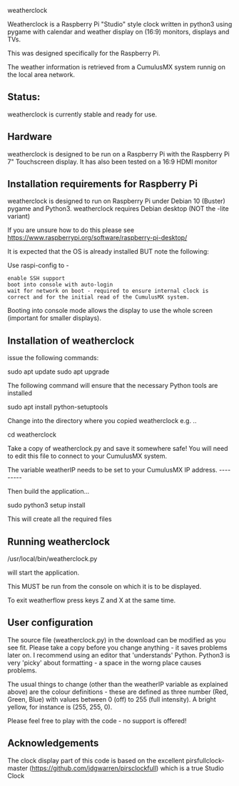 weatherclock

Weatherclock is a Raspberry Pi "Studio" style clock written in python3 using pygame with calendar and weather display on (16:9) monitors, displays and TVs.

This was designed specifically for the Raspberry Pi. 

The weather information is retrieved from a CumulusMX system runnig on the local area network.

Status:
-------

weatherclock is currently stable and ready for use.

Hardware
--------
weatherclock is designed to be run on a Raspberry Pi with the Raspberry Pi 7" Touchscreen display.  It has also been tested on a 16:9 HDMI monitor 


Installation requirements for Raspberry Pi
------------------------------------------

weatherclock is designed to run on Raspberry Pi under Debian 10 (Buster) pygame and Python3. weatherclock requires Debian desktop (NOT the -lite variant)

If you are unsure how to do this please see https://www.raspberrypi.org/software/raspberry-pi-desktop/  

It is expected that the OS is already installed BUT note the following:

Use raspi-config to -

	enable SSH support
	boot into console with auto-login
	wait for network on boot - required to ensure internal clock is correct and for the initial read of the CumulusMX system.

Booting into console mode allows the display to use the whole screen (important for smaller displays).

Installation of weatherclock
----------------------------

issue the following commands:

sudo apt update
sudo apt upgrade
    
The following command will ensure that the necessary Python tools are installed

sudo apt install python-setuptools

Change into the directory where you copied weatherclock e.g. ..

cd weatherclock

Take a copy of weatherclock.py and save it somewhere safe!  You will need to edit this file to connect to your CumulusMX system.

The variable weatherIP needs to be set to your CumulusMX IP address.
             ---------
   
Then build the application...

sudo python3 setup install

This will create all the required files

Running weatherclock
--------------------

/usr/local/bin/weatherclock.py   

will start the application.

This MUST be run from the console on which it is to be displayed.

To exit weatherflow press keys Z and X at the same time.


User configuration
------------------

The source file (weatherclock.py) in the download can be modified as you see fit.  Please take a copy before you change anything - it saves problems later on. I recommend using an editor that 'understands' Python.  Python3 is very 'picky' about formatting - a space in the worng place causes problems.

The usual things to change (other than the weatherIP variable as explained above) are the colour definitions - these are defined as three number (Red, Green, Blue) with values between 0 (off) to 255 (full intensity). A bright yellow, for instance is (255, 255, 0).

Please feel free to play with the code - no support is offered!

Acknowledgements
----------------

The clock display part of this code is based on the excellent pirsfullclock-master (https://github.com/jdgwarren/pirsclockfull) which is a true Studio Clock
